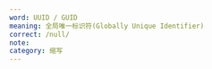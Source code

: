 ```yaml
---
word: UUID / GUID
meaning: 全局唯一标识符(Globally Unique Identifier)
correct: /null/
note:
category: 缩写
---
```

